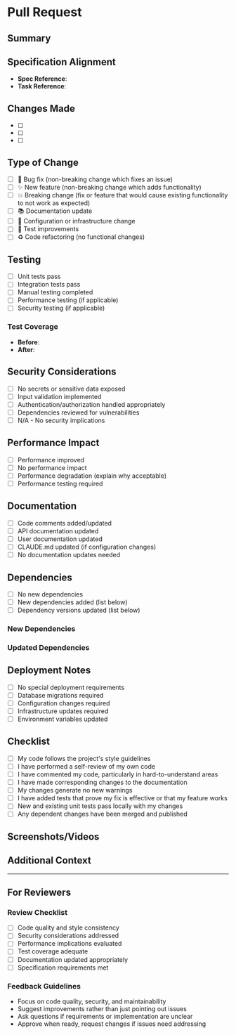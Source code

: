 # Pull Request

## Summary

<!-- Briefly describe what this PR accomplishes -->

## Specification Alignment

<!-- Reference the specification or task this PR implements -->
- **Spec Reference**: <!-- Link to specification document or issue -->
- **Task Reference**: <!-- Link to specific task or epic -->

## Changes Made

<!-- List the key changes made in this PR -->
- [ ] <!-- Change 1 -->
- [ ] <!-- Change 2 -->
- [ ] <!-- Change 3 -->

## Type of Change

<!-- Check the appropriate box -->
- [ ] 🐛 Bug fix (non-breaking change which fixes an issue)
- [ ] ✨ New feature (non-breaking change which adds functionality)
- [ ] 💥 Breaking change (fix or feature that would cause existing functionality to not work as expected)
- [ ] 📚 Documentation update
- [ ] 🔧 Configuration or infrastructure change
- [ ] 🧪 Test improvements
- [ ] ♻️ Code refactoring (no functional changes)

## Testing

<!-- Describe the testing you've performed -->
- [ ] Unit tests pass
- [ ] Integration tests pass
- [ ] Manual testing completed
- [ ] Performance testing (if applicable)
- [ ] Security testing (if applicable)

### Test Coverage
- **Before**: <!-- Previous test coverage % -->
- **After**: <!-- New test coverage % -->

## Security Considerations

<!-- Address any security implications -->
- [ ] No secrets or sensitive data exposed
- [ ] Input validation implemented
- [ ] Authentication/authorization handled appropriately
- [ ] Dependencies reviewed for vulnerabilities
- [ ] N/A - No security implications

## Performance Impact

<!-- Describe any performance implications -->
- [ ] Performance improved
- [ ] No performance impact
- [ ] Performance degradation (explain why acceptable)
- [ ] Performance testing required

## Documentation

<!-- Documentation updates made -->
- [ ] Code comments added/updated
- [ ] API documentation updated
- [ ] User documentation updated
- [ ] CLAUDE.md updated (if configuration changes)
- [ ] No documentation updates needed

## Dependencies

<!-- List any new dependencies or version updates -->
- [ ] No new dependencies
- [ ] New dependencies added (list below)
- [ ] Dependency versions updated (list below)

### New Dependencies
<!-- List any new dependencies with justification -->

### Updated Dependencies
<!-- List any dependency updates with version changes -->

## Deployment Notes

<!-- Any special deployment considerations -->
- [ ] No special deployment requirements
- [ ] Database migrations required
- [ ] Configuration changes required
- [ ] Infrastructure updates required
- [ ] Environment variables updated

## Checklist

<!-- Ensure all items are completed before requesting review -->
- [ ] My code follows the project's style guidelines
- [ ] I have performed a self-review of my own code
- [ ] I have commented my code, particularly in hard-to-understand areas
- [ ] I have made corresponding changes to the documentation
- [ ] My changes generate no new warnings
- [ ] I have added tests that prove my fix is effective or that my feature works
- [ ] New and existing unit tests pass locally with my changes
- [ ] Any dependent changes have been merged and published

## Screenshots/Videos

<!-- If applicable, add screenshots or videos to help explain your changes -->

## Additional Context

<!-- Add any additional context, concerns, or notes for reviewers -->

---

## For Reviewers

### Review Checklist
- [ ] Code quality and style consistency
- [ ] Security considerations addressed
- [ ] Performance implications evaluated
- [ ] Test coverage adequate
- [ ] Documentation updated appropriately
- [ ] Specification requirements met

### Feedback Guidelines
- Focus on code quality, security, and maintainability
- Suggest improvements rather than just pointing out issues
- Ask questions if requirements or implementation are unclear
- Approve when ready, request changes if issues need addressing